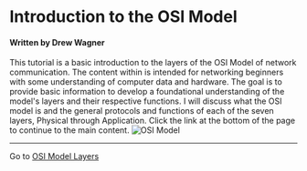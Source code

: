 # Introduction to the OSI Model
#### **Written by Drew Wagner**
This tutorial is a basic introduction to the layers of the OSI Model of network communication. The content within is intended for networking beginners with some understanding of computer data and hardware. The goal is to provide basic information to develop a foundational understanding of the model's layers and their respective functions. I will discuss what the OSI model is and the general protocols and functions of each of the seven layers, Physical through Application. Click the link at the bottom of the page to continue to the main content.
![OSI Model](https://user-images.githubusercontent.com/75860671/206794699-93f7d69c-a0e8-46ac-ad1f-158e11452729.png)

---

Go to [OSI Model Layers](https://github.com/ultrasoftcore345/OSI-Model-Tutorial/blob/main/OSI%20Model%20Overview.md)
